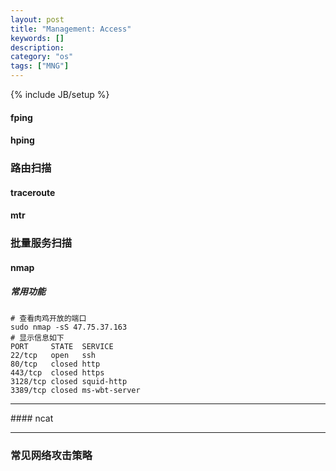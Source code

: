 ```yaml
---
layout: post
title: "Management: Access"
keywords: []
description: 
category: "os"
tags: ["MNG"]
---
```

{% include JB/setup %}

#### fping

#### hping


### 路由扫描 

#### traceroute 

#### mtr 

### 批量服务扫描 

#### nmap 

##### 常用功能
```shell
# 查看肉鸡开放的端口
sudo nmap -sS 47.75.37.163
# 显示信息如下
PORT     STATE  SERVICE
22/tcp   open   ssh
80/tcp   closed http
443/tcp  closed https
3128/tcp closed squid-http
3389/tcp closed ms-wbt-server
```

<hr />
#### ncat 

<hr />

### 常见网络攻击策略




